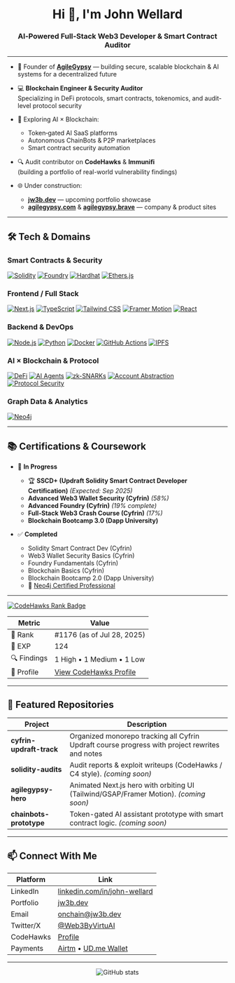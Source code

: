 <h1 align="center">Hi 👋, I'm John Wellard</h1>
<h3 align="center">AI‑Powered Full‑Stack Web3 Developer & Smart Contract Auditor</h3>

---

- 🚀 Founder of **[AgileGypsy](https://agilegypsy.com)** — building secure, scalable blockchain & AI systems for a decentralized future
- 💻 **Blockchain Engineer & Security Auditor**  
  Specializing in DeFi protocols, smart contracts, tokenomics, and audit-level protocol security

- 🧠 Exploring AI × Blockchain:  
  - Token‑gated AI SaaS platforms  
  - Autonomous ChainBots & P2P marketplaces  
  - Smart contract security automation

- 🔍 Audit contributor on **CodeHawks** & **Immunifi**  
  (building a portfolio of real-world vulnerability findings)

- 🌐 Under construction:  
  - **[jw3b.dev](https://jw3b.dev)** — upcoming portfolio showcase  
  - **[agilegypsy.com](https://agilegypsy.com)** & **[agilegypsy.brave](https://agilegypsy.brave)** — company & product sites

---

## 🛠 Tech & Domains

### Smart Contracts & Security
[![Solidity](https://img.shields.io/badge/-Solidity-black?logo=solidity&style=flat-square)]() 
[![Foundry](https://img.shields.io/badge/-Foundry-darkred?style=flat-square)]() 
[![Hardhat](https://img.shields.io/badge/-Hardhat-yellow?logo=hardhat&style=flat-square)]() 
[![Ethers.js](https://img.shields.io/badge/-Ethers.js-purple?style=flat-square)]()

### Frontend / Full Stack
[![Next.js](https://img.shields.io/badge/-Next.js-black?logo=next.js&style=flat-square)]()
[![TypeScript](https://img.shields.io/badge/-TypeScript-3178C6?logo=typescript&style=flat-square)]()
[![Tailwind CSS](https://img.shields.io/badge/-TailwindCSS-06B6D4?logo=tailwindcss&style=flat-square)]()
[![Framer Motion](https://img.shields.io/badge/-Framer_Motion-EF4F80?logo=framer&style=flat-square)]()
[![React](https://img.shields.io/badge/-React-61DAFB?logo=react&style=flat-square)]()

### Backend & DevOps
[![Node.js](https://img.shields.io/badge/-Node.js-339933?logo=node.js&style=flat-square)]()
[![Python](https://img.shields.io/badge/-Python-3776AB?logo=python&style=flat-square)]()
[![Docker](https://img.shields.io/badge/-Docker-2496ED?logo=docker&style=flat-square)]()
[![GitHub Actions](https://img.shields.io/badge/-GitHub_Actions-2088FF?logo=githubactions&style=flat-square)]()
[![IPFS](https://img.shields.io/badge/-IPFS-65C2CB?logo=ipfs&style=flat-square)]()

### AI × Blockchain & Protocol
[![DeFi](https://img.shields.io/badge/-DeFi-blueviolet?style=flat-square)]()
[![AI Agents](https://img.shields.io/badge/-AI_Agents-f03c69?style=flat-square)]()
[![zk-SNARKs](https://img.shields.io/badge/-zk--SNARKs-8a2be2?style=flat-square)]()
[![Account Abstraction](https://img.shields.io/badge/-Account_Abstraction-000000?style=flat-square)]()
[![Protocol Security](https://img.shields.io/badge/-Protocol_Security-ed6a5e?style=flat-square)]()

### Graph Data & Analytics
[![Neo4j](https://img.shields.io/badge/-Neo4j-008CC1?logo=neo4j&style=flat-square)]()

---

## 📚 Certifications & Coursework

- 🚀 **In Progress**  
  - 🏆 **SSCD+ (Updraft Solidity Smart Contract Developer Certification)** _(Expected: Sep 2025)_  
  - **Advanced Web3 Wallet Security (Cyfrin)** *(58%)*  
  - **Advanced Foundry (Cyfrin)** *(19% complete)*  
  - **Full‑Stack Web3 Crash Course (Cyfrin)** *(17%)*  
  - **Blockchain Bootcamp 3.0 (Dapp University)**  

- ✅ **Completed**  
  - Solidity Smart Contract Dev (Cyfrin)  
  - Web3 Wallet Security Basics (Cyfrin)  
  - Foundry Fundamentals (Cyfrin)  
  - Blockchain Basics (Cyfrin)  
  - Blockchain Bootcamp 2.0 (Dapp University)
  - 🧠 [Neo4j Certified Professional](https://graphacademy.neo4j.com/c/e235aec4-a1e6-4bab-ad1b-2777f199d60c/)
   

---

[![CodeHawks Rank Badge](https://img.shields.io/badge/CodeHawks-Rank%20%231176-blue)](https://codehawks.cyfrin.io)

| Metric       | Value              |
|--------------|--------------------|
| 🔢 Rank       | #1176 (as of Jul 28, 2025) |
| 🧠 EXP        | 124                |
| 🔍 Findings   | 1 High • 1 Medium • 1 Low |
| 🔗 Profile    | [View CodeHawks Profile](https://codehawks.cyfrin.io) |

---

## 💼 Featured Repositories

| Project | Description |
|--------|-------------|
| **cyfrin-updraft-track** | Organized monorepo tracking all Cyfrin Updraft course progress with project rewrites and notes |
| **solidity-audits** | Audit reports & exploit writeups (CodeHawks / C4 style). *(coming soon)* |
| **agilegypsy-hero** | Animated Next.js hero with orbiting UI (Tailwind/GSAP/Framer Motion). *(coming soon)* |
| **chainbots-prototype** | Token-gated AI assistant prototype with smart contract logic. *(coming soon)* |

---

## 📫 Connect With Me  
| Platform | Link |
|----------|------|
| LinkedIn | [linkedin.com/in/john-wellard](https://www.linkedin.com/in/john-wellard/) |
| Portfolio | [jw3b.dev](https://jw3b.dev) |
| Email | onchain@jw3b.dev |
| Twitter/X | [@Web3ByVirtuAI](https://twitter.com/web3byvirtuAi) |
| CodeHawks | [Profile](https://codehawks.cyfrin.io) |
| Payments | [Airtm](https://airtm.me/agilegypsy_) • [UD.me Wallet](https://ud.me/jw3b.brave) |

---

<div align="center">
  <img src="https://github-readme-stats.vercel.app/api?username=Web3ByVirtuAI&amp;show_icons=true&amp;theme=radical" alt="GitHub stats"/>
</div>
